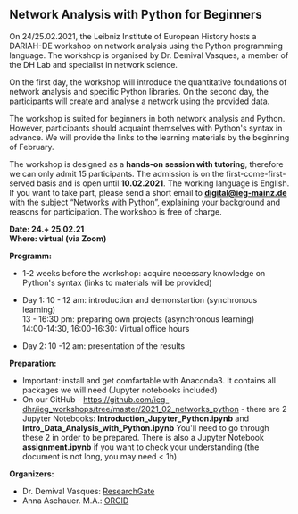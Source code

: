 ##          Network Analysis with Python for Beginners


On 24/25.02.2021, the Leibniz Institute of European History hosts a DARIAH-DE workshop on network analysis using the Python programming language. The workshop is organised by Dr. Demival Vasques, a member of the DH Lab and specialist in network science. 

On the first day, the workshop will introduce the quantitative foundations of network analysis and specific Python libraries. On the second day, the participants will create and analyse a network using the provided data. 

The workshop is suited for beginners in both network analysis and Python. However, participants should acquaint themselves with Python's syntax in advance. We will provide the links to the learning materials by the beginning of February.

The workshop is designed as a **hands-on session with tutoring**, therefore we can only admit 15 participants. The admission is on the first-come-first-served basis and is open until **10.02.2021**. The working language is English. If you want to take part, please send a short email to **digital@ieg-mainz.de** with the subject “Networks with Python”, explaining your background and reasons for participation. The workshop is free of charge.
 

**Date: 24.+ 25.02.21 <br/>
Where: virtual (via Zoom)**

   **Programm:**

- 1-2 weeks before the workshop: 
acquire necessary knowledge on Python's syntax (links to materials will be provided)

- Day 1:
10 - 12 am: introduction and demonstartion (synchronous learning) <br/>
13 - 16:30 pm: preparing own projects (asynchronous learning) <br/>
14:00-14:30, 16:00-16:30: Virtual office hours 

- Day 2:
10 -12 am: presentation of the results 

**Preparation:**
- Important: install and get comfartable with Anaconda3. It contains all packages we will need (Jupyter notebooks included)
- On our GitHub - https://github.com/ieg-dhr/ieg_workshops/tree/master/2021_02_networks_python - there are 2 Jupyter Notebooks: 
**Introduction_Jupyter_Python.ipynb** and **Intro_Data_Analysis_with_Python.ipynb** 
You'll need to go through these 2 in order to be prepared. There is also a Jupyter Notebook **assignment.ipynb** if you want to check your understanding (the document is not long, you may need < 1h)


 **Organizers:**
 - Dr. Demival Vasques: [ResearchGate](https://www.researchgate.net/profile/Demival_Vasques_Filho)
 - Anna Aschauer. M.A.: [ORCID](https://orcid.org/0000-0001-5446-9080)
